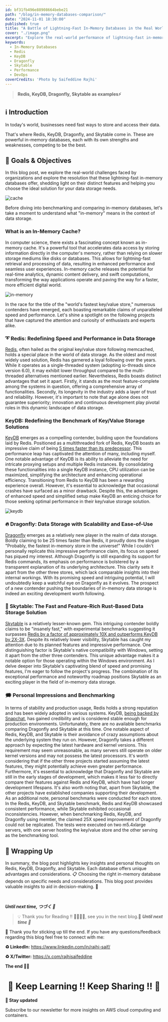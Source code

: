 ```yaml
---
id: bf31fb496e88908664bebe21
path: "/blog/in-memory-databases-comparison/"
date: "2024-11-01 18:30:00"
published: true
title: "A Battle of Lightning-Fast In-Memory Databases in the Real World ⚡"
cover: "./image.png"
excerpt: "Explore the real-world performance of lightning-fast in-memory databases like Redis, KeyDB, Dragonfly, and Skytable."
keywords:
  - In-Memory Databases
  - Redis
  - KeyDB
  - Dragonfly
  - Skytable
  - Performance
  - DevOps
coverCredits: 'Photo by Saifeddine Rajhi'
---
```


> **Redis, KeyDB, Dragonfly, Skytable as examples⚡**

## ℹ️ Introduction

In today's world, businesses need fast ways to store and access their data.

That's where Redis, KeyDB, Dragonfly, and Skytable come in. These are powerful in-memory databases, each with its own strengths and weaknesses, competing to be the best.

## 🎯 Goals & Objectives

In this blog post, we explore the real-world challenges faced by organizations and explore the resolution that these lightning-fast in-memory databases offer, shedding light on their distinct features and helping you choose the ideal solution for your data storage needs.

![cache](./cache.png)

Before diving into benchmarking and comparing in-memory databases, let's take a moment to understand what "in-memory" means in the context of data storage.

### What is an In-Memory Cache?

In computer science, there exists a fascinating concept known as in-memory cache. It's a powerful tool that accelerates data access by storing information directly in the computer's memory, rather than relying on slower storage mediums like disks or databases. This allows for lightning-fast retrieval and processing of data, resulting in enhanced performance and seamless user experiences. In-memory cache releases the potential for real-time analytics, dynamic content delivery, and swift computations, transforming the way applications operate and paving the way for a faster, more efficient digital world.

![in-memory](./in-memory.png)

In the race for the title of the "world's fastest key/value store," numerous contenders have emerged, each boasting remarkable claims of unparalleled speed and performance. Let's shine a spotlight on the following projects that have captured the attention and curiosity of enthusiasts and experts alike.

### ➰ Redis: Redefining Speed and Performance in Data Storage

[Redis](https://github.com/redis/redis), often hailed as the original key/value store following memcached, holds a special place in the world of data storage. As the oldest and most widely used solution, Redis has garnered a loyal following over the years. While it operates as a single-threaded system (adopting io-threads since version 6.0), it may exhibit lower throughput compared to the multi-threaded alternatives mentioned earlier. Nevertheless, Redis boasts distinct advantages that set it apart. Firstly, it stands as the most feature-complete among the systems in question, offering a comprehensive array of functionalities. Secondly, its longevity in the industry adds a layer of trust and reliability. However, it's important to note that age alone does not guarantee superiority; innovation and continuous development play pivotal roles in this dynamic landscape of data storage.

### KeyDB: Redefining the Benchmark of Key/Value Storage Solutions

[KeyDB](https://github.com/Snapchat/KeyDB) emerges as a compelling contender, building upon the foundations laid by Redis. Positioned as a multithreaded fork of Redis, KeyDB boasts an impressive claim of being [5 times faster than its predecessor](https://docs.keydb.dev/blog/2019/10/07/blog-post/). This performance leap has captivated the attention of many, including myself. One notable advantage of KeyDB is its ability to alleviate the need for intricate proxying setups and multiple Redis instances. By consolidating these functionalities into a single KeyDB instance, CPU utilization can be maximized, simplifying the architecture and enhancing operational efficiency. Transitioning from Redis to KeyDB has been a rewarding experience overall. However, it's essential to acknowledge that occasional crashes have surfaced as a minor drawback. Despite this, the advantages of enhanced speed and simplified setup make KeyDB an enticing choice for those seeking optimal performance in their key/value storage solution.

![keydb](./keydb.jpg)

### 🔥 Dragonfly: Data Storage with Scalability and Ease-of-Use

[Dragonfly](https://github.com/dragonflydb/dragonfly) emerges as a relatively new player in the realm of data storage. Boldly claiming to be 25 times faster than Redis, it proudly dons the slogan "Probably, the fastest in-memory store in the universe!" While I couldn't personally replicate this impressive performance claim, its focus on speed has piqued my interest. Although Dragonfly is still expanding its support for Redis commands, its emphasis on performance is bolstered by a transparent explanation of its underlying architecture. This clarity sets it apart from the other three stores, which lack comparable insights into their internal workings. With its promising speed and intriguing potential, I will undoubtedly keep a watchful eye on Dragonfly as it evolves. The prospect of a new contender pushing the boundaries of in-memory data storage is indeed an exciting development worth following.

### 🗿 Skytable: The Fast and Feature-Rich Rust-Based Data Storage Solution

[Skytable](https://github.com/skytable/skytable) is a relatively lesser-known gem. This intriguing contender boldly claims to be "insanely fast," with experimental benchmarks suggesting it surpasses [Redis by a factor of approximately 10X and outperforms KeyDB by 2X-3X](https://github.com/ohsayan/sky-benches). Despite its relatively lower visibility, Skytable has caught my attention due to its planned features and impressive performance. One distinguishing factor is Skytable's native compatibility with Windows, setting it apart from the other three contenders. This unique advantage makes it a notable option for those operating within the Windows environment. As I delve deeper into Skytable's captivating blend of speed and promising features, I'm eager to follow the project's progress. The combination of its exceptional performance and noteworthy roadmap positions Skytable as an exciting player in the field of in-memory data storage.

### 🗯 Personal Impressions and Benchmarking

In terms of stability and production usage, Redis holds a strong reputation and has been widely adopted in various systems. KeyDB, [being backed by Snapchat](https://docs.keydb.dev/news/2022/05/12/keydb-joins-snap), has gained credibility and is considered stable enough for production environments. Unfortunately, there are no available benchmarks comparing Dragonfly and Skytable at this time. One notable aspect of Redis, KeyDB, and Skytable is their avoidance of crazy assumptions about the underlying system they run on. However, Dragonfly takes a different approach by expecting the latest hardware and kernel versions. This requirement may seem unreasonable, as many servers still operate on older kernel versions and may not possess the latest processors. It's worth considering that if the other three projects started assuming the latest features, they might potentially achieve even greater performance. Furthermore, it's essential to acknowledge that Dragonfly and Skytable are still in the early stages of development, which makes it less fair to directly compare their features against Redis and KeyDB, which have had longer development lifespans. It's also worth noting that, apart from Skytable, the other projects have established companies supporting their development. As an additional note, personal benchmarks were conducted for each store. In the Redis, KeyDB, and Skytable benchmark, Redis and KeyDB showcased consistent performance, while Skytable exhibited occasional inconsistencies. However, when benchmarking Redis, KeyDB, and Dragonfly using memtier, the claimed 25X speed improvement of Dragonfly could not be replicated. The tests were executed on two m5.4xlarge servers, with one server hosting the key/value store and the other serving as the benchmarking tool.

## 👏 Wrapping Up

In summary, the blog post highlights key insights and personal thoughts on Redis, KeyDB, Dragonfly, and Skytable. Each database offers unique advantages and considerations. 📋 Choosing the right in-memory database depends on specific needs and considerations. This blog post provides valuable insights to aid in decision-making. 💮

<br>

**_Until next time, つづく 🎉_**

> 💡 Thank you for Reading !! 🙌🏻😁📃, see you in the next blog.🤘  **_Until next time 🎉_**

🚀 Thank you for sticking up till the end. If you have any questions/feedback regarding this blog feel free to connect with me:

**♻️ LinkedIn:** https://www.linkedin.com/in/rajhi-saif/

**♻️ X/Twitter:** https://x.com/rajhisaifeddine

**The end ✌🏻**

<h1 align="center">🔰 Keep Learning !! Keep Sharing !! 🔰</h1>

**📅 Stay updated**

Subscribe to our newsletter for more insights on AWS cloud computing and containers.
